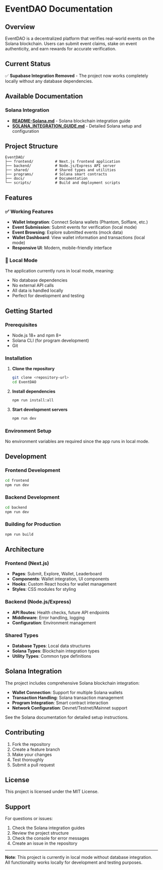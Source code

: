 # EventDAO Documentation

## Overview

EventDAO is a decentralized platform that verifies real-world events on the Solana blockchain. Users can submit event claims, stake on event authenticity, and earn rewards for accurate verification.

## Current Status

✅ **Supabase Integration Removed** - The project now works completely locally without any database dependencies.

## Available Documentation

### Solana Integration
- **[README-Solana.md](./README-Solana.md)** - Solana blockchain integration guide
- **[SOLANA_INTEGRATION_GUIDE.md](./SOLANA_INTEGRATION_GUIDE.md)** - Detailed Solana setup and configuration

## Project Structure

```
EventDAO/
├── frontend/          # Next.js frontend application
├── backend/           # Node.js/Express API server  
├── shared/            # Shared types and utilities
├── programs/          # Solana smart contracts
├── docs/              # Documentation
└── scripts/           # Build and deployment scripts
```

## Features

### ✅ **Working Features**
- **Wallet Integration**: Connect Solana wallets (Phantom, Solflare, etc.)
- **Event Submission**: Submit events for verification (local mode)
- **Event Browsing**: Explore submitted events (mock data)
- **Wallet Dashboard**: View wallet information and transactions (local mode)
- **Responsive UI**: Modern, mobile-friendly interface

### 🔄 **Local Mode**
The application currently runs in local mode, meaning:
- No database dependencies
- No external API calls
- All data is handled locally
- Perfect for development and testing

## Getting Started

### Prerequisites
- Node.js 18+ and npm 8+
- Solana CLI (for program development)
- Git

### Installation

1. **Clone the repository**
   ```bash
   git clone <repository-url>
   cd EventDAO
   ```

2. **Install dependencies**
   ```bash
   npm run install:all
   ```

3. **Start development servers**
   ```bash
   npm run dev
   ```

### Environment Setup

No environment variables are required since the app runs in local mode.

## Development

### Frontend Development
```bash
cd frontend
npm run dev
```

### Backend Development
```bash
cd backend
npm run dev
```

### Building for Production
```bash
npm run build
```

## Architecture

### Frontend (Next.js)
- **Pages**: Submit, Explore, Wallet, Leaderboard
- **Components**: Wallet integration, UI components
- **Hooks**: Custom React hooks for wallet management
- **Styles**: CSS modules for styling

### Backend (Node.js/Express)
- **API Routes**: Health checks, future API endpoints
- **Middleware**: Error handling, logging
- **Configuration**: Environment management

### Shared Types
- **Database Types**: Local data structures
- **Solana Types**: Blockchain integration types
- **Utility Types**: Common type definitions

## Solana Integration

The project includes comprehensive Solana blockchain integration:

- **Wallet Connection**: Support for multiple Solana wallets
- **Transaction Handling**: Solana transaction management
- **Program Integration**: Smart contract interaction
- **Network Configuration**: Devnet/Testnet/Mainnet support

See the Solana documentation for detailed setup instructions.

## Contributing

1. Fork the repository
2. Create a feature branch
3. Make your changes
4. Test thoroughly
5. Submit a pull request

## License

This project is licensed under the MIT License.

## Support

For questions or issues:
1. Check the Solana integration guides
2. Review the project structure
3. Check the console for error messages
4. Create an issue in the repository

---

**Note**: This project is currently in local mode without database integration. All functionality works locally for development and testing purposes.
